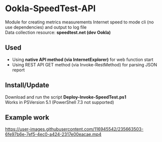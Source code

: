 # Ookla-SpeedTest-API
Module for creating metrics measurements Internet speed to mode cli (no use dependencies) and output to log file \
Data collection resource: **speedtest.net (dev Ookla)**
## Used
- Using **native API method (via InternetExplorer)** for web function start
- Using REST API GET method (via Invoke-RestMethod) for parsing JSON report
## Install/Update
Download and run the script **Deploy-Invoke-SpeedTest.ps1** \
Works in PSVersion 5.1 (PowerShell 7.3 not supported)
## Example work
https://user-images.githubusercontent.com/116945542/235663503-6fe97b6e-7ef5-4ec0-a424-2317e00eacae.mp4
